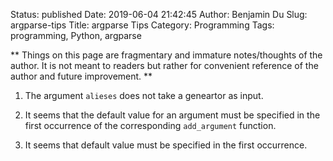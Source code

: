 Status: published
Date: 2019-06-04 21:42:45
Author: Benjamin Du
Slug: argparse-tips
Title: argparse Tips
Category: Programming
Tags: programming, Python, argparse

**
Things on this page are fragmentary and immature notes/thoughts of the author.
It is not meant to readers but rather for convenient reference of the author and future improvement.
**

1. The argument `alieses` does not take a geneartor as input. 

2. It seems that the default value for an argument must be specified 
    in the first occurrence of the corresponding `add_argument` function.

3. It seems that default value must be specified in the first occurrence. 

